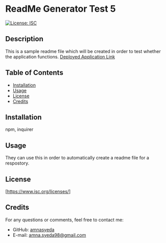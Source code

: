 
  # ReadMe Generator Test 5  
  [![License: ISC](https://img.shields.io/badge/License-ISC-blue.svg)](https://opensource.org/licenses/ISC) 

  ## Description
  This is a sample readme file which will be created in order to test whether the application functions.
  [Deployed Application Link](amnasyeda.github.io/professional-readme-generator/)

  ## Table of Contents
  * [Installation](#installation)
  * [Usage](#usage)
  * [License](#license)
  * [Credits](#credits)
  
  ## Installation
  npm, inquirer

  ## Usage
  They can use this in order to automatically create a readme file for a respostory. 

  ## License 
  [https://www.isc.org/licenses/]

  ## Credits
  For any questions or comments, feel free to contact me:
  * GitHub: [amnasyeda](https://github.com/amnasyeda)
  * E-mail: [amna.syeda98@gmail.com](mailto:amna.syeda98@gmail.com)
  